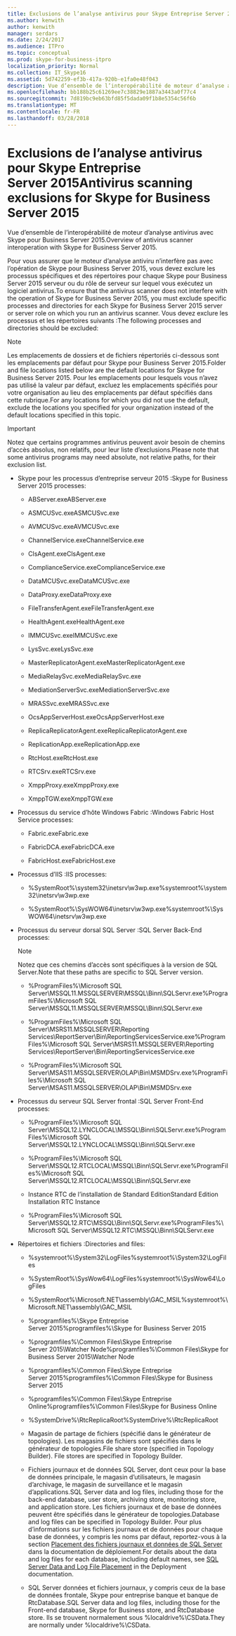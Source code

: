 ```yaml
---
title: Exclusions de l’analyse antivirus pour Skype Entreprise Server 2015
ms.author: kenwith
author: kenwith
manager: serdars
ms.date: 2/24/2017
ms.audience: ITPro
ms.topic: conceptual
ms.prod: skype-for-business-itpro
localization_priority: Normal
ms.collection: IT_Skype16
ms.assetid: 5d742259-ef3b-417a-920b-e1fa0e48f043
description: Vue d’ensemble de l’interopérabilité de moteur d’analyse antivirus avec Skype pour Business Server 2015.
ms.openlocfilehash: bb188b25c61269ee7c38829e1887a3443a0f77c4
ms.sourcegitcommit: 7d819bc9eb63bfd85f5dada09f1b8e5354c56f6b
ms.translationtype: MT
ms.contentlocale: fr-FR
ms.lasthandoff: 03/28/2018
---
```

# <a name="antivirus-scanning-exclusions-for-skype-for-business-server-2015"></a><span data-ttu-id="95aa2-103">Exclusions de l’analyse antivirus pour Skype Entreprise Server 2015</span><span class="sxs-lookup"><span data-stu-id="95aa2-103">Antivirus scanning exclusions for Skype for Business Server 2015</span></span>
 
<span data-ttu-id="95aa2-104">Vue d’ensemble de l’interopérabilité de moteur d’analyse antivirus avec Skype pour Business Server 2015.</span><span class="sxs-lookup"><span data-stu-id="95aa2-104">Overview of antivirus scanner interoperation with Skype for Business Server 2015.</span></span> 
  
<span data-ttu-id="95aa2-105">Pour vous assurer que le moteur d’analyse antiviru n’interfère pas avec l’opération de Skype pour Business Server 2015, vous devez exclure les processus spécifiques et des répertoires pour chaque Skype pour Business Server 2015 serveur ou du rôle de serveur sur lequel vous exécutez un logiciel antivirus.</span><span class="sxs-lookup"><span data-stu-id="95aa2-105">To ensure that the antivirus scanner does not interfere with the operation of Skype for Business Server 2015, you must exclude specific processes and directories for each Skype for Business Server 2015 server or server role on which you run an antivirus scanner.</span></span> <span data-ttu-id="95aa2-106">Vous devez exclure les processus et les répertoires suivants :</span><span class="sxs-lookup"><span data-stu-id="95aa2-106">The following processes and directories should be excluded:</span></span>
  
> [!NOTE]
> <span data-ttu-id="95aa2-107">Les emplacements de dossiers et de fichiers répertoriés ci-dessous sont les emplacements par défaut pour Skype pour Business Server 2015.</span><span class="sxs-lookup"><span data-stu-id="95aa2-107">Folder and file locations listed below are the default locations for Skype for Business Server 2015.</span></span> <span data-ttu-id="95aa2-108">Pour les emplacements pour lesquels vous n’avez pas utilisé la valeur par défaut, excluez les emplacements spécifiés pour votre organisation au lieu des emplacements par défaut spécifiés dans cette rubrique.</span><span class="sxs-lookup"><span data-stu-id="95aa2-108">For any locations for which you did not use the default, exclude the locations you specified for your organization instead of the default locations specified in this topic.</span></span> 
  
> [!IMPORTANT]
> <span data-ttu-id="95aa2-109">Notez que certains programmes antivirus peuvent avoir besoin de chemins d’accès absolus, non relatifs, pour leur liste d’exclusions.</span><span class="sxs-lookup"><span data-stu-id="95aa2-109">Please note that some antivirus programs may need absolute, not relative paths, for their exclusion list.</span></span> 
  
- <span data-ttu-id="95aa2-110">Skype pour les processus d’entreprise serveur 2015 :</span><span class="sxs-lookup"><span data-stu-id="95aa2-110">Skype for Business Server 2015 processes:</span></span>
    
  - <span data-ttu-id="95aa2-111">ABServer.exe</span><span class="sxs-lookup"><span data-stu-id="95aa2-111">ABServer.exe</span></span>
    
  - <span data-ttu-id="95aa2-112">ASMCUSvc.exe</span><span class="sxs-lookup"><span data-stu-id="95aa2-112">ASMCUSvc.exe</span></span>
    
  - <span data-ttu-id="95aa2-113">AVMCUSvc.exe</span><span class="sxs-lookup"><span data-stu-id="95aa2-113">AVMCUSvc.exe</span></span>
    
  - <span data-ttu-id="95aa2-114">ChannelService.exe</span><span class="sxs-lookup"><span data-stu-id="95aa2-114">ChannelService.exe</span></span>
    
  - <span data-ttu-id="95aa2-115">ClsAgent.exe</span><span class="sxs-lookup"><span data-stu-id="95aa2-115">ClsAgent.exe</span></span>
    
  - <span data-ttu-id="95aa2-116">ComplianceService.exe</span><span class="sxs-lookup"><span data-stu-id="95aa2-116">ComplianceService.exe</span></span>
    
  - <span data-ttu-id="95aa2-117">DataMCUSvc.exe</span><span class="sxs-lookup"><span data-stu-id="95aa2-117">DataMCUSvc.exe</span></span>
    
  - <span data-ttu-id="95aa2-118">DataProxy.exe</span><span class="sxs-lookup"><span data-stu-id="95aa2-118">DataProxy.exe</span></span>
    
  - <span data-ttu-id="95aa2-119">FileTransferAgent.exe</span><span class="sxs-lookup"><span data-stu-id="95aa2-119">FileTransferAgent.exe</span></span>
    
  - <span data-ttu-id="95aa2-120">HealthAgent.exe</span><span class="sxs-lookup"><span data-stu-id="95aa2-120">HealthAgent.exe</span></span>
    
  - <span data-ttu-id="95aa2-121">IMMCUSvc.exe</span><span class="sxs-lookup"><span data-stu-id="95aa2-121">IMMCUSvc.exe</span></span>
    
  - <span data-ttu-id="95aa2-122">LysSvc.exe</span><span class="sxs-lookup"><span data-stu-id="95aa2-122">LysSvc.exe</span></span>
    
  - <span data-ttu-id="95aa2-123">MasterReplicatorAgent.exe</span><span class="sxs-lookup"><span data-stu-id="95aa2-123">MasterReplicatorAgent.exe</span></span>
    
  - <span data-ttu-id="95aa2-124">MediaRelaySvc.exe</span><span class="sxs-lookup"><span data-stu-id="95aa2-124">MediaRelaySvc.exe</span></span>
    
  - <span data-ttu-id="95aa2-125">MediationServerSvc.exe</span><span class="sxs-lookup"><span data-stu-id="95aa2-125">MediationServerSvc.exe</span></span>
    
  - <span data-ttu-id="95aa2-126">MRASSvc.exe</span><span class="sxs-lookup"><span data-stu-id="95aa2-126">MRASSvc.exe</span></span>
    
  - <span data-ttu-id="95aa2-127">OcsAppServerHost.exe</span><span class="sxs-lookup"><span data-stu-id="95aa2-127">OcsAppServerHost.exe</span></span>
    
  - <span data-ttu-id="95aa2-128">ReplicaReplicatorAgent.exe</span><span class="sxs-lookup"><span data-stu-id="95aa2-128">ReplicaReplicatorAgent.exe</span></span>
    
  - <span data-ttu-id="95aa2-129">ReplicationApp.exe</span><span class="sxs-lookup"><span data-stu-id="95aa2-129">ReplicationApp.exe</span></span>
    
  - <span data-ttu-id="95aa2-130">RtcHost.exe</span><span class="sxs-lookup"><span data-stu-id="95aa2-130">RtcHost.exe</span></span>
    
  - <span data-ttu-id="95aa2-131">RTCSrv.exe</span><span class="sxs-lookup"><span data-stu-id="95aa2-131">RTCSrv.exe</span></span>
    
  - <span data-ttu-id="95aa2-132">XmppProxy.exe</span><span class="sxs-lookup"><span data-stu-id="95aa2-132">XmppProxy.exe</span></span>
    
  - <span data-ttu-id="95aa2-133">XmppTGW.exe</span><span class="sxs-lookup"><span data-stu-id="95aa2-133">XmppTGW.exe</span></span>
    
- <span data-ttu-id="95aa2-134">Processus du service d’hôte Windows Fabric :</span><span class="sxs-lookup"><span data-stu-id="95aa2-134">Windows Fabric Host Service processes:</span></span>
    
  - <span data-ttu-id="95aa2-135">Fabric.exe</span><span class="sxs-lookup"><span data-stu-id="95aa2-135">Fabric.exe</span></span>
    
  - <span data-ttu-id="95aa2-136">FabricDCA.exe</span><span class="sxs-lookup"><span data-stu-id="95aa2-136">FabricDCA.exe</span></span>
    
  - <span data-ttu-id="95aa2-137">FabricHost.exe</span><span class="sxs-lookup"><span data-stu-id="95aa2-137">FabricHost.exe</span></span>
    
- <span data-ttu-id="95aa2-138">Processus d’IIS :</span><span class="sxs-lookup"><span data-stu-id="95aa2-138">IIS processes:</span></span>
    
  - <span data-ttu-id="95aa2-139">%SystemRoot%\system32\inetsrv\w3wp.exe</span><span class="sxs-lookup"><span data-stu-id="95aa2-139">%systemroot%\system32\inetsrv\w3wp.exe</span></span>
    
  - <span data-ttu-id="95aa2-140">%SystemRoot%\SysWOW64\inetsrv\w3wp.exe</span><span class="sxs-lookup"><span data-stu-id="95aa2-140">%systemroot%\SysWOW64\inetsrv\w3wp.exe</span></span>
    
- <span data-ttu-id="95aa2-141">Processus du serveur dorsal SQL Server :</span><span class="sxs-lookup"><span data-stu-id="95aa2-141">SQL Server Back-End processes:</span></span>
    
    > [!NOTE]
    > <span data-ttu-id="95aa2-142">Notez que ces chemins d’accès sont spécifiques à la version de SQL Server.</span><span class="sxs-lookup"><span data-stu-id="95aa2-142">Note that these paths are specific to SQL Server version.</span></span> 
  
  - <span data-ttu-id="95aa2-143">%ProgramFiles%\Microsoft SQL Server\MSSQL11.MSSQLSERVER\MSSQL\Binn\SQLServr.exe</span><span class="sxs-lookup"><span data-stu-id="95aa2-143">%ProgramFiles%\Microsoft SQL Server\MSSQL11.MSSQLSERVER\MSSQL\Binn\SQLServr.exe</span></span>
    
  - <span data-ttu-id="95aa2-144">%ProgramFiles%\Microsoft SQL Server\MSRS11.MSSQLSERVER\Reporting Services\ReportServer\Bin\ReportingServicesService.exe</span><span class="sxs-lookup"><span data-stu-id="95aa2-144">%ProgramFiles%\Microsoft SQL Server\MSRS11.MSSQLSERVER\Reporting Services\ReportServer\Bin\ReportingServicesService.exe</span></span>
    
  - <span data-ttu-id="95aa2-145">%ProgramFiles%\Microsoft SQL Server\MSAS11.MSSQLSERVER\OLAP\Bin\MSMDSrv.exe</span><span class="sxs-lookup"><span data-stu-id="95aa2-145">%ProgramFiles%\Microsoft SQL Server\MSAS11.MSSQLSERVER\OLAP\Bin\MSMDSrv.exe</span></span>
    
- <span data-ttu-id="95aa2-146">Processus du serveur SQL Server frontal :</span><span class="sxs-lookup"><span data-stu-id="95aa2-146">SQL Server Front-End processes:</span></span>
    
  - <span data-ttu-id="95aa2-147">%ProgramFiles%\Microsoft SQL Server\MSSQL12.LYNCLOCAL\MSSQL\Binn\SQLServr.exe</span><span class="sxs-lookup"><span data-stu-id="95aa2-147">%ProgramFiles%\Microsoft SQL Server\MSSQL12.LYNCLOCAL\MSSQL\Binn\SQLServr.exe</span></span>
    
  - <span data-ttu-id="95aa2-148">%ProgramFiles%\Microsoft SQL Server\MSSQL12.RTCLOCAL\MSSQL\Binn\SQLServr.exe</span><span class="sxs-lookup"><span data-stu-id="95aa2-148">%ProgramFiles%\Microsoft SQL Server\MSSQL12.RTCLOCAL\MSSQL\Binn\SQLServr.exe</span></span>
    
  - <span data-ttu-id="95aa2-149">Instance RTC de l’installation de Standard Edition</span><span class="sxs-lookup"><span data-stu-id="95aa2-149">Standard Edition Installation RTC Instance</span></span> 
    
  - <span data-ttu-id="95aa2-150">%ProgramFiles%\Microsoft SQL Server\MSSQL12.RTC\MSSQL\Binn\SQLServr.exe</span><span class="sxs-lookup"><span data-stu-id="95aa2-150">%ProgramFiles%\Microsoft SQL Server\MSSQL12.RTC\MSSQL\Binn\SQLServr.exe</span></span>
    
- <span data-ttu-id="95aa2-151">Répertoires et fichiers :</span><span class="sxs-lookup"><span data-stu-id="95aa2-151">Directories and files:</span></span>
    
  - <span data-ttu-id="95aa2-152">%systemroot%\System32\LogFiles</span><span class="sxs-lookup"><span data-stu-id="95aa2-152">%systemroot%\System32\LogFiles</span></span>
    
  - <span data-ttu-id="95aa2-153">%SystemRoot%\SysWow64\LogFiles</span><span class="sxs-lookup"><span data-stu-id="95aa2-153">%systemroot%\SysWow64\LogFiles</span></span>
    
  - <span data-ttu-id="95aa2-154">%SystemRoot%\Microsoft.NET\assembly\GAC_MSIL</span><span class="sxs-lookup"><span data-stu-id="95aa2-154">%systemroot%\Microsoft.NET\assembly\GAC_MSIL</span></span>
    
  - <span data-ttu-id="95aa2-155">%programfiles%\Skype Entreprise Server 2015</span><span class="sxs-lookup"><span data-stu-id="95aa2-155">%programfiles%\Skype for Business Server 2015</span></span>
    
  - <span data-ttu-id="95aa2-156">%programfiles%\Common Files\Skype Entreprise Server 2015\Watcher Node</span><span class="sxs-lookup"><span data-stu-id="95aa2-156">%programfiles%\Common Files\Skype for Business Server 2015\Watcher Node</span></span>
    
  - <span data-ttu-id="95aa2-157">%programfiles%\Common Files\Skype Entreprise Server 2015</span><span class="sxs-lookup"><span data-stu-id="95aa2-157">%programfiles%\Common Files\Skype for Business Server 2015</span></span>
    
  - <span data-ttu-id="95aa2-158">%programfiles%\Common Files\Skype Entreprise Online</span><span class="sxs-lookup"><span data-stu-id="95aa2-158">%programfiles%\Common Files\Skype for Business Online</span></span>
    
  - <span data-ttu-id="95aa2-159">%SystemDrive%\RtcReplicaRoot</span><span class="sxs-lookup"><span data-stu-id="95aa2-159">%SystemDrive%\RtcReplicaRoot</span></span>
    
  - <span data-ttu-id="95aa2-p103">Magasin de partage de fichiers (spécifié dans le générateur de topologies). Les magasins de fichiers sont spécifiés dans le générateur de topologies.</span><span class="sxs-lookup"><span data-stu-id="95aa2-p103">File share store (specified in Topology Builder). File stores are specified in Topology Builder.</span></span>
    
  - <span data-ttu-id="95aa2-162">Fichiers journaux et de données SQL Server, dont ceux pour la base de données principale, le magasin d’utilisateurs, le magasin d’archivage, le magasin de surveillance et le magasin d’applications.</span><span class="sxs-lookup"><span data-stu-id="95aa2-162">SQL Server data and log files, including those for the back-end database, user store, archiving store, monitoring store, and application store.</span></span> <span data-ttu-id="95aa2-163">Les fichiers journaux et de base de données peuvent être spécifiés dans le générateur de topologies.</span><span class="sxs-lookup"><span data-stu-id="95aa2-163">Database and log files can be specified in Topology Builder.</span></span> <span data-ttu-id="95aa2-164">Pour plus d’informations sur les fichiers journaux et de données pour chaque base de données, y compris les noms par défaut, reportez-vous à la section [Placement des fichiers journaux et données de SQL Server](http://technet.microsoft.com/library/67aa525b-8aa3-474f-827e-8e1d4697f30f.aspx) dans la documentation de déploiement.</span><span class="sxs-lookup"><span data-stu-id="95aa2-164">For details about the data and log files for each database, including default names, see [SQL Server Data and Log File Placement](http://technet.microsoft.com/library/67aa525b-8aa3-474f-827e-8e1d4697f30f.aspx) in the Deployment documentation.</span></span>
    
  - <span data-ttu-id="95aa2-165">SQL Server données et fichiers journaux, y compris ceux de la base de données frontale, Skype pour entreprise banque et banque de RtcDatabase.</span><span class="sxs-lookup"><span data-stu-id="95aa2-165">SQL Server data and log files, including those for the Front-end database, Skype for Business store, and RtcDatabase store.</span></span> <span data-ttu-id="95aa2-166">Ils se trouvent normalement sous %localdrive%\CSData.</span><span class="sxs-lookup"><span data-stu-id="95aa2-166">They are normally under %localdrive%\CSData.</span></span>
    

